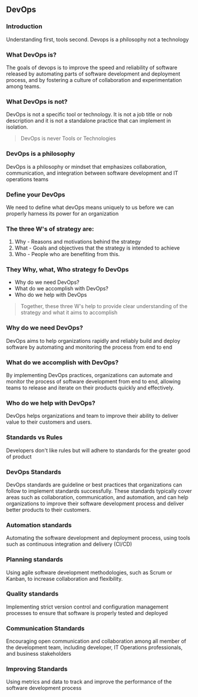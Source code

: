 ## DevOps

### Introduction

Understanding first, tools second. Devops is a philosophy not a technology

### What DevOps is?

The goals of devops is to improve the speed and reliability of software released by automating parts of software development and deployment process, and by fostering a culture of collaboration and experimentation among teams.

### What DevOps is not?

DevOps is not a specific tool or technology. It is not a job title or nob description and it is not a standalone practice that can implement in isolation.

> DevOps is never Tools or Technologies

### DevOps is a philosophy

DevOps is a philosophy or mindset that emphasizes collaboration, communication, and integration between software development and IT operations teams

### Define your DevOps

We need to define what devOps means uniquely to us before we can properly harness its power for an organization

### The three W's of strategy are:

1. Why - Reasons and motivations behind the strategy
2. What - Goals and objectives that the strategy is intended to achieve
3. Who - People who are benefiting from this.

### They Why, what, Who strategy fo DevOps

- Why do we need DevOps?
- What do we accomplish with DevOps?
- Who do we help with DevOps

> Together, these three W's help to provide clear understanding of the strategy and what it aims to accomplish

### Why do we need DevOps?

DevOps aims to help organizations rapidly and reliably build and deploy software by automating and monitoring the process from end to end

### What do we accomplish with DevOps?

By implementing DevOps practices, organizations can automate and monitor the process of software development from end to end, allowing teams to release and iterate on their products quickly and effectively.

### Who do we help with DevOps?

DevOps helps organizations and team to improve their ability to deliver value to their customers and users.

### Standards vs Rules

Developers don't like rules but will adhere to standards for the greater good of product

### DevOps Standards

DevOps standards are guideline or best practices that organizations can follow to implement standards successfully. These standards typically cover areas such as collaboration, communication, and automation, and can help organizations to improve their software development process and deliver better products to their customers.

### Automation standards

Automating the software development and deployment process, using tools such as continuous integration and delivery (CI/CD)

### Planning standards

Using agile software development methodologies, such as Scrum or Kanban, to increase collaboration and flexibility.

### Quality standards

Implementing strict version control and configuration management processes to ensure that software is properly tested and deployed

### Communication Standards

Encouraging open communication and collaboration among all member of the development team, including developer, IT Operations professionals, and business stakeholders

### Improving Standards

Using metrics and data to track and improve the performance of the software development process
